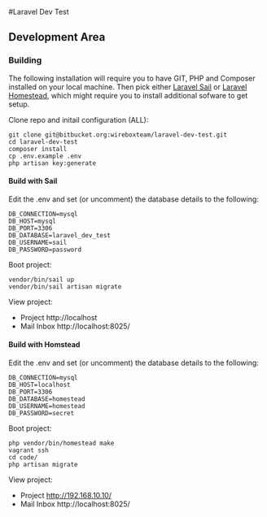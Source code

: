 #Laravel Dev Test

## Development Area

### Building

The following installation will require you to have GIT, PHP and Composer installed on 
your local machine. Then pick either [Laravel Sail](https://laravel.com/docs/8.x/sail) 
or [Laravel Homestead](https://laravel.com/docs/8.x/homestead), which might require you 
to install additional sofware to get setup.

Clone repo and initail configuration (ALL):
```
git clone git@bitbucket.org:wireboxteam/laravel-dev-test.git
cd laravel-dev-test
composer install
cp .env.example .env
php artisan key:generate
```
#### Build with Sail

Edit the .env and set (or uncomment) the database details to the following:
```
DB_CONNECTION=mysql
DB_HOST=mysql
DB_PORT=3306
DB_DATABASE=laravel_dev_test
DB_USERNAME=sail
DB_PASSWORD=password
```

Boot project:
```
vendor/bin/sail up
vendor/bin/sail artisan migrate
```

View project:

* Project http://localhost
* Mail Inbox http://localhost:8025/

#### Build with Homstead

Edit the .env and set (or uncomment) the database details to the following:
```
DB_CONNECTION=mysql
DB_HOST=localhost
DB_PORT=3306
DB_DATABASE=homestead
DB_USERNAME=homestead
DB_PASSWORD=secret
```

Boot project:
```
php vendor/bin/homestead make
vagrant ssh
cd code/
php artisan migrate
```

View project:

* Project http://192.168.10.10/
* Mail Inbox http://localhost:8025/
